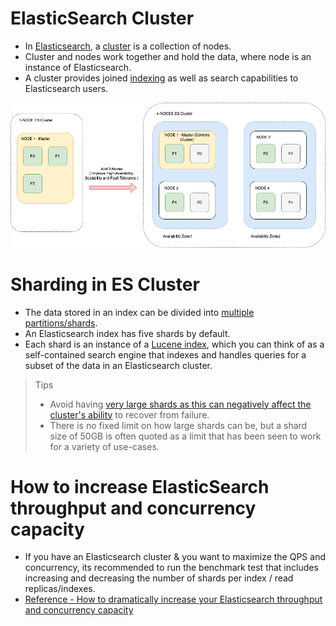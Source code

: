 # ElasticSearch Cluster
- In [Elasticsearch](https://www.elastic.co/guide/en/elasticsearch/reference/current/add-elasticsearch-nodes.html), a [cluster](../../../0_SystemGlossaries/Scalability/ServersCluster.md) is a collection of nodes.
- Cluster and nodes work together and hold the data, where node is an instance of Elasticsearch.
- A cluster provides joined [indexing](../../../0_SystemGlossaries/Database/Indexing.md) as well as search capabilities to Elasticsearch users.

![img.png](assests/ElasticSearch-Cluster.png)

# Sharding in ES Cluster
- The data stored in an index can be divided into [multiple partitions/shards](../../../0_SystemGlossaries/Database/DBPartioning.md).
- An Elasticsearch index has five shards by default.
- Each shard is an instance of a [Lucene index](../ApacheLucene.md), which you can think of as a self-contained search engine that indexes and handles queries for a subset of the data in an Elasticsearch cluster.

> Tips
> - Avoid having [very large shards as this can negatively affect the cluster's ability](https://www.elastic.co/blog/how-many-shards-should-i-have-in-my-elasticsearch-cluster) to recover from failure. 
> - There is no fixed limit on how large shards can be, but a shard size of 50GB is often quoted as a limit that has been seen to work for a variety of use-cases.

# How to increase ElasticSearch throughput and concurrency capacity
- If you have an Elasticsearch cluster & you want to maximize the QPS and concurrency, its recommended to run the benchmark test that includes increasing and decreasing the number of shards per index / read replicas/indexes.
- [Reference - How to dramatically increase your Elasticsearch throughput and concurrency capacity](https://medium.com/explorium-ai/how-to-dramatically-increase-your-elasticsearch-throughput-and-concurrency-capacity-c32d7bb02ac2)
